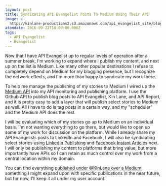 ```yaml
---
layout: post
title: Syndicating API Evangelist Posts To Medium Using Their API
image: >-
  http://kinlane-productions2.s3.amazonaws.com/api_evangelist_site/blog/medium_black.png
atomdate: 2016-09-22T18:00:00.000Z
tags:
  - API Evangelist
  - Evangelist
---
```

Now that I have API Evangelist up to regular levels of operation after a summer break, I'm working to expand where I publish my content, and next up on the list is Medium. Like many other popular destinations I refuse to completely depend on Medium for my blogging presence, but I recognize the network effects, and I'm more than happy to syndicate my work there. 

To help me manage the publishing of my stories to Medium I wired up the [Medium API](https://github.com/Medium/medium-api-docs) into my API monitoring and publishing platform. I use the Github API to publish blog posts to API Evangelist, Kin Lane, and API.Report, and it is pretty easy to add a layer that will publish select stories to Medium as well. All I have to do is tag posts in a certain way, and my "scheduler" and the Medium API does the rest.

I will be evaluating which of my stories go up to Medium on an individual basis. I'm not wanting everything to go there, but would like to open up some of my work for discussion on the platform. While I already share my API Evangelists posts to LinkedIn and Facebook, I will also be syndicating select stories using [LinkedIn Publishing](https://www.linkedin.com/help/linkedin/answer/47445/long-form-posts-on-linkedin-overview?lang=en) and [Facebook Instant Articles](https://developers.facebook.com/blog/post/2015/09/22/instant-articles-from-CMS/) next. I will only be publishing my content to platforms that bring value, but more importantly have APIs so I can retain as much control over my work from a central location within my domain.

You can find everything [published under @KinLane over a Medium](https://medium.com/@kinlane), something I might expand upon with specific publications in the near future, but for now, I'll keep it all under my user account.